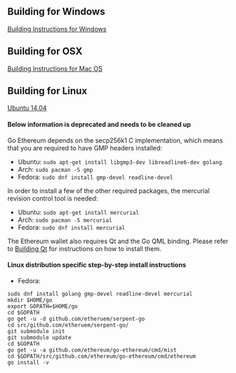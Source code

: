 ## Building for Windows

[Building Instructions for Windows](https://github.com/ethereum/go-build#windows)

## Building for OSX

[Building Instructions for Mac OS](https://github.com/ethereum/go-ethereum/wiki/Building-Instructions-for-Mac)

## Building for Linux

[Ubuntu 14.04](https://github.com/ethereum/go-ethereum/wiki/Instructions-for-getting-the-Go-implementation-of-Ethereum-and-the-Mist-browser-installed-on-Ubuntu-14.04-(trusty))

#### Below information is deprecated and needs to be cleaned up

Go Ethereum  depends on the secp256k1 C implementation, which means that you are required to have GMP headers installed:

* Ubuntu: `sudo apt-get install libgmp3-dev libreadline6-dev golang`
* Arch: `sudo pacman -S gmp`
* Fedora: `sudo dnf install gmp-devel readline-devel`

In order to install a few of the other required packages, the mercurial revision control tool is needed:

* Ubuntu: `sudo apt-get install mercurial`
* Arch: `sudo pacman -S mercurial`
* Fedora: `sudo dnf install mercurial`

The Ethereum wallet also requires Qt and the Go QML binding. Please refer to [Building Qt](https://github.com/ethereum/go-ethereum/wiki/Building-Qt) for instructions on how to install them.


#### Linux distribution specific step-by-step install instructions

* Fedora:
```
sudo dnf install golang gmp-devel readline-devel mercurial
mkdir $HOME/go
export GOPATH=$HOME/go
cd $GOPATH
go get -u -d github.com/etheruem/serpent-go
cd src/github.com/etheruem/serpent-go/
git submodule init
git submodule update
cd $GOPATH
go get -u -a github.com/ethereum/go-ethereum/cmd/mist
cd $GOPATH/src/github.com/ethereum/go-ethereum/cmd/ethereum
go install -v
```